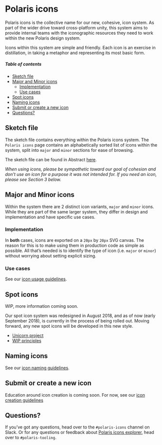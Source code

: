 # Polaris icons

Polaris icons is the collective name for our new, cohesive, icon system. As part of the wider drive toward cross-platform unity, this system aims to provide internal teams with the iconographic resources they need to work within the new Polaris design system.

Icons within this system are simple and friendly. Each icon is an exercise in distillation, in taking a metaphor and representing its most basic form.

##### Table of contents

- [Sketch file](#sketch-file)
- [Major and Minor icons](#major-and-minor-icons)
  - [Implementation](#implementation)
  - [Use cases](#use-cases)
- [Spot icons](#spot-icons)
- [Naming icons](#naming-icons)
- [Submit or create a new icon](#submit-or-create-a-new-icon)
- [Questions?](#questions)

## Sketch file

The sketch file contains everything within the Polaris icons system. The `Polaris icons` page contains an alphabetically sorted list of icons within the system, split into `major` and `minor` sections for ease of browsing.

The sketch file can be found in Abstract [here](https://share.abstractapp.com/f348c474-832c-4032-8867-4c84286d8666).

_When using icons, please be sympathetic toward our goal of cohesion and don’t use an icon for a purpose it was not intended for. If you need an icon, please see *Section 3* below._

## Major and Minor icons

Within the system there are 2 distinct icon variants, `major` and `minor` icons. While they are part of the same larger system, they differ in design and implementation and have specific use cases.

### Implementation

In **both** cases, icons are exported on a `20px` by `20px` SVG canvas. The reason for this is to make using them in production code as simple as possible. All that’s needed is to identify the type of icon (i.e. `major` or `minor`) without worrying about setting explicit sizing.

### Use cases

See our [icon usage guidelines](https://polaris.shopify.com/design/icons).

## Spot icons

WIP, more information coming soon.

Our spot icon system was redesigned in August 2018, and as of now (early September 2018), is currently in the process of being rolled out. Moving forward, any new spot icons will be developed in this new style.

- [Unicorn project](https://unicorn.shopify.io/projects/5221)
- [WIP principles](https://docs.google.com/document/d/1Tq4s_afceREkXeeA5WmfAdScAqfu3AcJCiVXRCqlOsQ/edit)

## Naming icons

See our [icon naming guidelines](https://polaris.shopify.com/content/naming#section-icons).

## Submit or create a new icon

Education around icon creation is coming soon. For now, see our [icon creation guidelines](https://vault.shopify.com/Polaris-icon-creation-guidelines)

## Questions?

If you’ve got any questions, head over to the `#polaris-icons` channel on Slack. Or for any questions or feedback about [Polaris icons explorer](https://polaris-icons.shopify.com), head over to `#polaris-tooling`.
